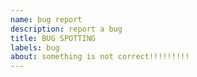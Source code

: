 ```yaml
---
name: bug report
description: report a bug
title: BUG SPOTTING
labels: bug 
about: something is not correct!!!!!!!!!
---
```

